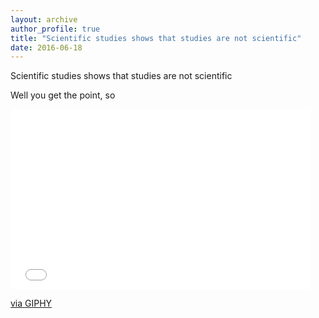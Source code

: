 ```yaml
---
layout: archive
author_profile: true
title: "Scientific studies shows that studies are not scientific"
date: 2016-06-18
---
```

Scientific studies shows that studies are not scientific

Well you get the point, so

<iframe src="//giphy.com/embed/U7P2vnWfPkIQ8" width="480" height="288" frameBorder="0" class="giphy-embed" allowFullScreen></iframe><p><a href="http://giphy.com/gifs/cheezburger-olympics-U7P2vnWfPkIQ8">via GIPHY</a></p>